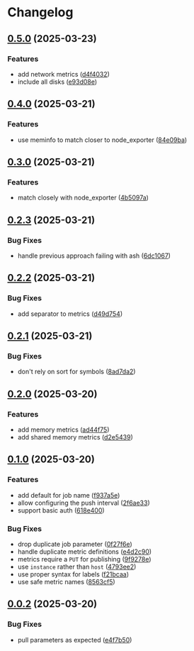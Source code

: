 # Changelog

## [0.5.0](https://github.com/imnotjames/axis-acap-metrics/compare/v0.4.0...v0.5.0) (2025-03-23)


### Features

* add network metrics ([d4f4032](https://github.com/imnotjames/axis-acap-metrics/commit/d4f4032313c5376e8e9e95bb64af149b00dd1cda))
* include all disks ([e93d08e](https://github.com/imnotjames/axis-acap-metrics/commit/e93d08ee3fc02e0cd37ff82c01bb846848d65b9b))

## [0.4.0](https://github.com/imnotjames/axis-acap-metrics/compare/v0.3.0...v0.4.0) (2025-03-21)


### Features

* use meminfo to match closer to node_exporter ([84e09ba](https://github.com/imnotjames/axis-acap-metrics/commit/84e09ba121b28a6226b6e0a7d98faa8d78adb788))

## [0.3.0](https://github.com/imnotjames/axis-acap-metrics/compare/v0.2.3...v0.3.0) (2025-03-21)


### Features

* match closely with node_exporter ([4b5097a](https://github.com/imnotjames/axis-acap-metrics/commit/4b5097a8759b47315b062125336b5d27bb4abca0))

## [0.2.3](https://github.com/imnotjames/axis-acap-metrics/compare/v0.2.2...v0.2.3) (2025-03-21)


### Bug Fixes

* handle previous approach failing with ash ([6dc1067](https://github.com/imnotjames/axis-acap-metrics/commit/6dc1067f31337f12b4c60705c8b5252ca3a7fc0a))

## [0.2.2](https://github.com/imnotjames/axis-acap-metrics/compare/v0.2.1...v0.2.2) (2025-03-21)


### Bug Fixes

* add separator to metrics ([d49d754](https://github.com/imnotjames/axis-acap-metrics/commit/d49d7544673f45efbe49bd379ce4c8b2d77cffa9))

## [0.2.1](https://github.com/imnotjames/axis-acap-metrics/compare/v0.2.0...v0.2.1) (2025-03-21)


### Bug Fixes

* don't rely on sort for symbols ([8ad7da2](https://github.com/imnotjames/axis-acap-metrics/commit/8ad7da236df361e2bb6e9991b93e29d9e57970a2))

## [0.2.0](https://github.com/imnotjames/axis-acap-metrics/compare/v0.1.0...v0.2.0) (2025-03-20)


### Features

* add memory metrics ([ad44f75](https://github.com/imnotjames/axis-acap-metrics/commit/ad44f75ff239066e0307b247d311667cd7eb5060))
* add shared memory metrics ([d2e5439](https://github.com/imnotjames/axis-acap-metrics/commit/d2e54398311f00fd44d5f2c280a0e2a6d95dfbeb))

## [0.1.0](https://github.com/imnotjames/axis-acap-metrics/compare/v0.0.2...v0.1.0) (2025-03-20)


### Features

* add default for job name ([f937a5e](https://github.com/imnotjames/axis-acap-metrics/commit/f937a5e97458c37b43b7f4530c2db08389fd04a3))
* allow configuring the push interval ([2f6ae33](https://github.com/imnotjames/axis-acap-metrics/commit/2f6ae33e5fe7d148f837b4d8c05e27cca22a9e7a))
* support basic auth ([618e400](https://github.com/imnotjames/axis-acap-metrics/commit/618e400b3103cea1c7bc1987442935d8ddac2c6f))


### Bug Fixes

* drop duplicate job parameter ([0f27f6e](https://github.com/imnotjames/axis-acap-metrics/commit/0f27f6e373dc380e91af7c074f40ce3c01913efc))
* handle duplicate metric definitions ([e4d2c90](https://github.com/imnotjames/axis-acap-metrics/commit/e4d2c90eb54a1a8ac255d56e2710ab7a5aca3679))
* metrics require a `PUT` for publishing ([9f9278e](https://github.com/imnotjames/axis-acap-metrics/commit/9f9278ea971f89b08f2f4c46fed293b41099a54e))
* use `instance` rather than `host` ([4793ee2](https://github.com/imnotjames/axis-acap-metrics/commit/4793ee2c0ff746c51ac0a76895091543e5a80631))
* use proper syntax for labels ([f21bcaa](https://github.com/imnotjames/axis-acap-metrics/commit/f21bcaaa7a9efecaabef500f0e50bf4c6c8de617))
* use safe metric names ([8563cf5](https://github.com/imnotjames/axis-acap-metrics/commit/8563cf58b1ba3f674f3f95d85b1bf5f316fb482d))

## [0.0.2](https://github.com/imnotjames/axis-acap-metrics/compare/v0.0.1...v0.0.2) (2025-03-20)


### Bug Fixes

* pull parameters as expected ([e4f7b50](https://github.com/imnotjames/axis-acap-metrics/commit/e4f7b50f9573609a870bc0e4075ed100a3898e92))
